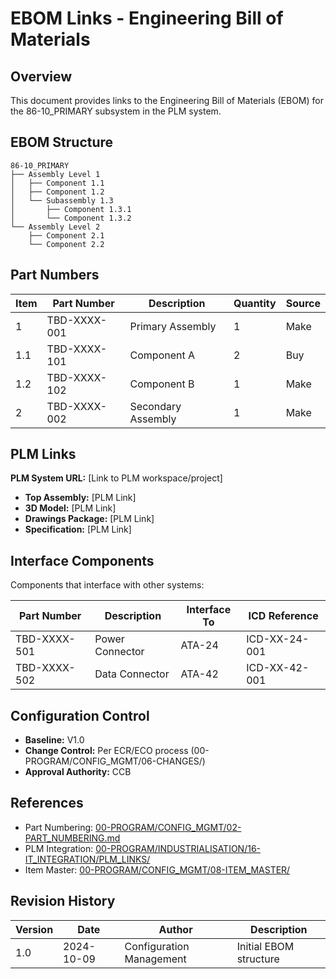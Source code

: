 # EBOM Links - Engineering Bill of Materials

## Overview

This document provides links to the Engineering Bill of Materials (EBOM) for the 86-10_PRIMARY subsystem in the PLM system.

## EBOM Structure

```
86-10_PRIMARY
├── Assembly Level 1
│   ├── Component 1.1
│   ├── Component 1.2
│   └── Subassembly 1.3
│       ├── Component 1.3.1
│       └── Component 1.3.2
└── Assembly Level 2
    ├── Component 2.1
    └── Component 2.2
```

## Part Numbers

| Item | Part Number | Description | Quantity | Source |
|------|-------------|-------------|----------|--------|
| 1 | TBD-XXXX-001 | Primary Assembly | 1 | Make |
| 1.1 | TBD-XXXX-101 | Component A | 2 | Buy |
| 1.2 | TBD-XXXX-102 | Component B | 1 | Make |
| 2 | TBD-XXXX-002 | Secondary Assembly | 1 | Make |

## PLM Links

**PLM System URL:** [Link to PLM workspace/project]

- **Top Assembly:** [PLM Link]
- **3D Model:** [PLM Link]
- **Drawings Package:** [PLM Link]
- **Specification:** [PLM Link]

## Interface Components

Components that interface with other systems:

| Part Number | Description | Interface To | ICD Reference |
|-------------|-------------|--------------|---------------|
| TBD-XXXX-501 | Power Connector | ATA-24 | ICD-XX-24-001 |
| TBD-XXXX-502 | Data Connector | ATA-42 | ICD-XX-42-001 |

## Configuration Control

- **Baseline:** V1.0
- **Change Control:** Per ECR/ECO process (00-PROGRAM/CONFIG_MGMT/06-CHANGES/)
- **Approval Authority:** CCB

## References

- Part Numbering: [00-PROGRAM/CONFIG_MGMT/02-PART_NUMBERING.md](../../../../../../../../../../00-PROGRAM/CONFIG_MGMT/02-PART_NUMBERING.md)
- PLM Integration: [00-PROGRAM/INDUSTRIALISATION/16-IT_INTEGRATION/PLM_LINKS/](../../../../../../../../../../00-PROGRAM/INDUSTRIALISATION/16-IT_INTEGRATION/PLM_LINKS/)
- Item Master: [00-PROGRAM/CONFIG_MGMT/08-ITEM_MASTER/](../../../../../../../../../../00-PROGRAM/CONFIG_MGMT/08-ITEM_MASTER/)

## Revision History

| Version | Date | Author | Description |
|---------|------|--------|-------------|
| 1.0 | 2024-10-09 | Configuration Management | Initial EBOM structure |
